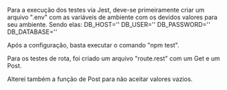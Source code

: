 Para a execução dos testes via Jest, deve-se primeiramente criar um arquivo ".env" com as variáveis de ambiente com os devidos valores para seu ambiente.
Sendo elas:
  DB_HOST=''
  DB_USER=''
  DB_PASSWORD=''
  DB_DATABASE=''

Após a configuração, basta executar o comando "npm test".

Para os testes de rota, foi criado um arquivo "route.rest" com um Get e um Post.

Alterei também a função de Post para não aceitar valores vazios.
